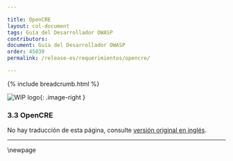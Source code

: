 ```yaml
---

title: OpenCRE
layout: col-document
tags: Guía del Desarrollador OWASP
contributors:
document: Guía del Desarrollador OWASP
order: 45030
permalink: /release-es/requerimientos/opencre/

---
```


{% include breadcrumb.html %}

<style type="text/css">
.image-right {
  height: 180px;
  display: block;
  margin-left: auto;
  margin-right: auto;
  float: right;
}
</style>

![WIP logo](../../../assets/images/dg_wip.png "Trabajo en curso"){: .image-right }

### 3.3 OpenCRE

No hay traducción de esta página, consulte [versión original en inglés][release0503].

----

[release0503]: https://github.com/OWASP/www-project-developer-guide/blob/main/release/05-requirements/03-opencre.md

\newpage
